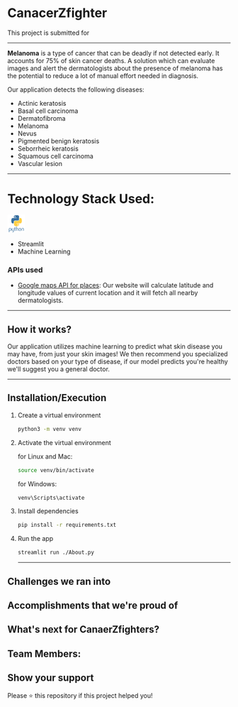 #  CanacerZfighter

This project is submitted for

---

**Melanoma** is a type of cancer that can be deadly if not detected early. It accounts for 75% of skin cancer deaths. A solution which can evaluate images and alert the dermatologists about the presence of melanoma has the potential to reduce a lot of manual effort needed in diagnosis.

Our application detects the following diseases:
- Actinic keratosis
- Basal cell carcinoma
- Dermatofibroma
- Melanoma
- Nevus
- Pigmented benign keratosis
- Seborrheic keratosis
- Squamous cell carcinoma
- Vascular lesion

---

# Technology Stack Used:

<a href="#" target="_blank" rel="noreferrer"> <img src="https://raw.githubusercontent.com/devicons/devicon/master/icons/python/python-original-wordmark.svg" alt="html5" width="40" height="40"/> </a>

- Streamlit
- Machine Learning

### APIs used

- [Google maps API for places](https://maps.googleapis.com): Our website will calculate latitude and longitude values of current location and it will fetch all nearby 
dermatologists.

---

## How it works?

Our application utilizes machine learning to predict what skin disease you may have, from just your skin images!
We then recommend you specialized doctors based on your type of disease, if our model predicts you're healthy we'll 
suggest you a general doctor.

---

## Installation/Execution

1. Create a virtual environment

    ```bash
    python3 -m venv venv
    ```

2. Activate the virtual environment

    for Linux and Mac:

    ```bash
    source venv/bin/activate
    ```

    for Windows:

    ```bash
    venv\Scripts\activate
    ```

3. Install dependencies

    ```bash
    pip install -r requirements.txt
    ```

4. Run the app

    ```bash
    streamlit run ./About.py
    ```
    
    ---
    
## Challenges we ran into 

## Accomplishments that we're proud of 


## What's next for CanaerZfighters?


## Team Members:



## Show your support

Please ⭐ this repository if this project helped you!
